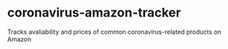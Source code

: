 # coronavirus-amazon-tracker
Tracks avaliability and prices of common coronavirus-related products on Amazon
